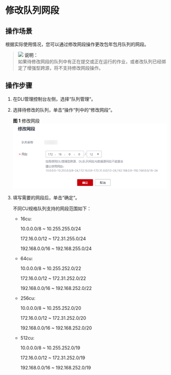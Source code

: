 # 修改队列网段<a name="dli_01_0443"></a>

## 操作场景<a name="section34490017171943"></a>

根据实际使用情况，您可以通过修改网段操作更改包年包月队列的网段。

>![](public_sys-resources/icon-note.gif) **说明：**   
>如果待修改网段的队列中有正在提交或正在运行的作业，或者改队列已经绑定了增强型跨源，将不支持修改网段操作。  

## 操作步骤<a name="section1632464319610"></a>

1.  在DLI管理控制台左侧，选择“队列管理“。
2.  选择待修改的队列，单击“操作“列中的“修改网段“。

    **图 1**  修改网段<a name="fig18520577324"></a>  
    ![](figures/修改网段.png "修改网段")

3.  填写需要的网段后，单击“确定“。

    不同CU规格队列支持的网段范围如下：

    -   16cu:

        10.0.0.0/8 \~ 10.255.255.0/24

        172.16.0.0/12 \~ 172.31.255.0/24

        192.168.0.0/16 \~ 192.168.255.0/24

    -   64cu:

        10.0.0.0/8 \~ 10.255.252.0/22

        172.16.0.0/12 \~ 172.31.252.0/22

        192.168.0.0/16 \~ 192.168.252.0/22

    -   256cu:

        10.0.0.0/8 \~ 10.255.252.0/20

        172.16.0.0/12 \~ 172.31.252.0/20

        192.168.0.0/16 \~ 192.168.252.0/20

    -   512cu:

        10.0.0.0/8 \~ 10.255.252.0/19

        172.16.0.0/12 \~ 172.31.252.0/19

        192.168.0.0/16 \~ 192.168.252.0/19




